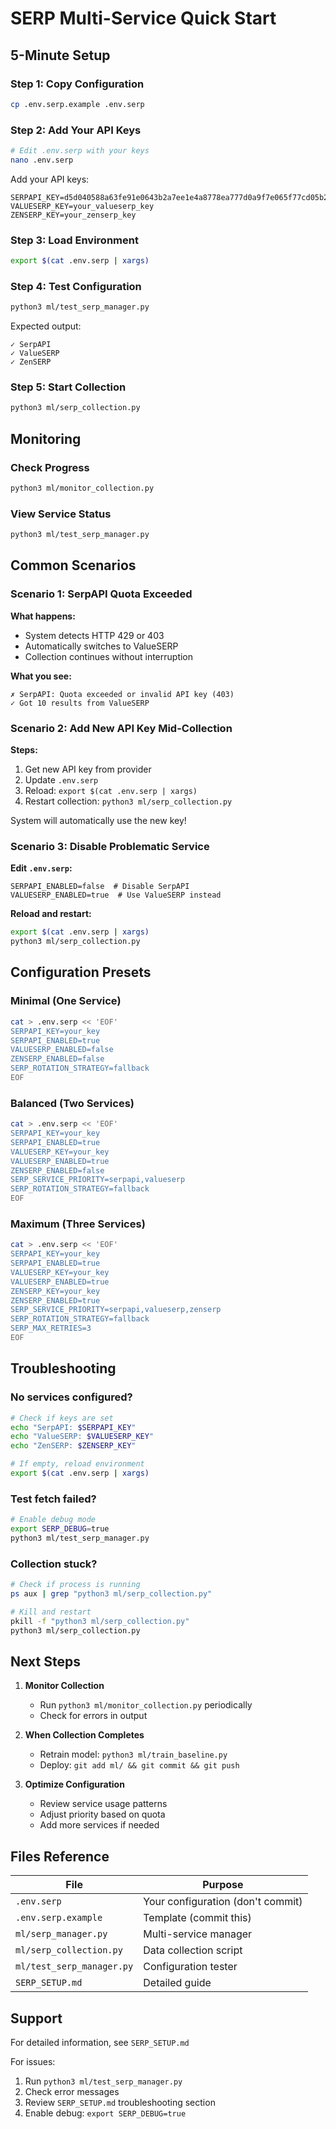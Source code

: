 # SERP Multi-Service Quick Start

## 5-Minute Setup

### Step 1: Copy Configuration
```bash
cp .env.serp.example .env.serp
```

### Step 2: Add Your API Keys
```bash
# Edit .env.serp with your keys
nano .env.serp
```

Add your API keys:
```env
SERPAPI_KEY=d5d040588a63fe91e0643b2a7ee1e4a8778ea777d0a9f7e065f77cd05b2a05db
VALUESERP_KEY=your_valueserp_key
ZENSERP_KEY=your_zenserp_key
```

### Step 3: Load Environment
```bash
export $(cat .env.serp | xargs)
```

### Step 4: Test Configuration
```bash
python3 ml/test_serp_manager.py
```

Expected output:
```
✓ SerpAPI
✓ ValueSERP
✓ ZenSERP
```

### Step 5: Start Collection
```bash
python3 ml/serp_collection.py
```

## Monitoring

### Check Progress
```bash
python3 ml/monitor_collection.py
```

### View Service Status
```bash
python3 ml/test_serp_manager.py
```

## Common Scenarios

### Scenario 1: SerpAPI Quota Exceeded

**What happens:**
- System detects HTTP 429 or 403
- Automatically switches to ValueSERP
- Collection continues without interruption

**What you see:**
```
✗ SerpAPI: Quota exceeded or invalid API key (403)
✓ Got 10 results from ValueSERP
```

### Scenario 2: Add New API Key Mid-Collection

**Steps:**
1. Get new API key from provider
2. Update `.env.serp`
3. Reload: `export $(cat .env.serp | xargs)`
4. Restart collection: `python3 ml/serp_collection.py`

System will automatically use the new key!

### Scenario 3: Disable Problematic Service

**Edit `.env.serp`:**
```env
SERPAPI_ENABLED=false  # Disable SerpAPI
VALUESERP_ENABLED=true  # Use ValueSERP instead
```

**Reload and restart:**
```bash
export $(cat .env.serp | xargs)
python3 ml/serp_collection.py
```

## Configuration Presets

### Minimal (One Service)
```bash
cat > .env.serp << 'EOF'
SERPAPI_KEY=your_key
SERPAPI_ENABLED=true
VALUESERP_ENABLED=false
ZENSERP_ENABLED=false
SERP_ROTATION_STRATEGY=fallback
EOF
```

### Balanced (Two Services)
```bash
cat > .env.serp << 'EOF'
SERPAPI_KEY=your_key
SERPAPI_ENABLED=true
VALUESERP_KEY=your_key
VALUESERP_ENABLED=true
ZENSERP_ENABLED=false
SERP_SERVICE_PRIORITY=serpapi,valueserp
SERP_ROTATION_STRATEGY=fallback
EOF
```

### Maximum (Three Services)
```bash
cat > .env.serp << 'EOF'
SERPAPI_KEY=your_key
SERPAPI_ENABLED=true
VALUESERP_KEY=your_key
VALUESERP_ENABLED=true
ZENSERP_KEY=your_key
ZENSERP_ENABLED=true
SERP_SERVICE_PRIORITY=serpapi,valueserp,zenserp
SERP_ROTATION_STRATEGY=fallback
SERP_MAX_RETRIES=3
EOF
```

## Troubleshooting

### No services configured?
```bash
# Check if keys are set
echo "SerpAPI: $SERPAPI_KEY"
echo "ValueSERP: $VALUESERP_KEY"
echo "ZenSERP: $ZENSERP_KEY"

# If empty, reload environment
export $(cat .env.serp | xargs)
```

### Test fetch failed?
```bash
# Enable debug mode
export SERP_DEBUG=true
python3 ml/test_serp_manager.py
```

### Collection stuck?
```bash
# Check if process is running
ps aux | grep "python3 ml/serp_collection.py"

# Kill and restart
pkill -f "python3 ml/serp_collection.py"
python3 ml/serp_collection.py
```

## Next Steps

1. **Monitor Collection**
   - Run `python3 ml/monitor_collection.py` periodically
   - Check for errors in output

2. **When Collection Completes**
   - Retrain model: `python3 ml/train_baseline.py`
   - Deploy: `git add ml/ && git commit && git push`

3. **Optimize Configuration**
   - Review service usage patterns
   - Adjust priority based on quota
   - Add more services if needed

## Files Reference

| File | Purpose |
|------|---------|
| `.env.serp` | Your configuration (don't commit) |
| `.env.serp.example` | Template (commit this) |
| `ml/serp_manager.py` | Multi-service manager |
| `ml/serp_collection.py` | Data collection script |
| `ml/test_serp_manager.py` | Configuration tester |
| `SERP_SETUP.md` | Detailed guide |

## Support

For detailed information, see `SERP_SETUP.md`

For issues:
1. Run `python3 ml/test_serp_manager.py`
2. Check error messages
3. Review `SERP_SETUP.md` troubleshooting section
4. Enable debug: `export SERP_DEBUG=true`
